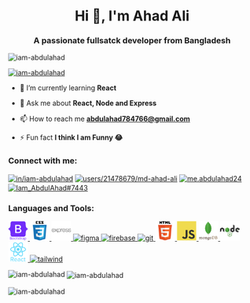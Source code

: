 <h1 align="center">Hi 👋, I'm Ahad Ali</h1>
<h3 align="center">A passionate fullsatck developer from Bangladesh</h3>

<p align="left"> <img src="https://komarev.com/ghpvc/?username=iam-abdulahad&label=Profile%20views&color=0e75b6&style=flat" alt="iam-abdulahad" /> </p>

<p align="left"> <a href="https://github.com/ryo-ma/github-profile-trophy"><img src="https://github-profile-trophy.vercel.app/?username=iam-abdulahad" alt="iam-abdulahad" /></a> </p>

- 🌱 I’m currently learning **React**

- 💬 Ask me about **React, Node and Express**

- 📫 How to reach me **abdulahad784766@gmail.com**

- ⚡ Fun fact **I think I am Funny 😂**

<h3 align="left">Connect with me:</h3>
<p align="left">
<a href="https://linkedin.com/in/iam-abdulahad" target="blank"><img align="center" src="https://raw.githubusercontent.com/rahuldkjain/github-profile-readme-generator/master/src/images/icons/Social/linked-in-alt.svg" alt="in/iam-abdulahad" height="30" width="40" /></a>
<a href="https://stackoverflow.com/users/21478679/md-ahad-ali" target="blank"><img align="center" src="https://raw.githubusercontent.com/rahuldkjain/github-profile-readme-generator/master/src/images/icons/Social/stack-overflow.svg" alt="users/21478679/md-ahad-ali" height="30" width="40" /></a>
<a href="https://fb.com/me.abdulahad24" target="blank"><img align="center" src="https://raw.githubusercontent.com/rahuldkjain/github-profile-readme-generator/master/src/images/icons/Social/facebook.svg" alt="me.abdulahad24" height="30" width="40" /></a>
<a href="https://discord.gg/Iam_AbdulAhad#7443" target="blank"><img align="center" src="https://raw.githubusercontent.com/rahuldkjain/github-profile-readme-generator/master/src/images/icons/Social/discord.svg" alt="Iam_AbdulAhad#7443" height="30" width="40" /></a>
</p>

<h3 align="left">Languages and Tools:</h3>
<p align="left"> <a href="https://getbootstrap.com" target="_blank" rel="noreferrer"> <img src="https://raw.githubusercontent.com/devicons/devicon/master/icons/bootstrap/bootstrap-plain-wordmark.svg" alt="bootstrap" width="40" height="40"/> </a> <a href="https://www.w3schools.com/css/" target="_blank" rel="noreferrer"> <img src="https://raw.githubusercontent.com/devicons/devicon/master/icons/css3/css3-original-wordmark.svg" alt="css3" width="40" height="40"/> </a> <a href="https://expressjs.com" target="_blank" rel="noreferrer"> <img src="https://raw.githubusercontent.com/devicons/devicon/master/icons/express/express-original-wordmark.svg" alt="express" width="40" height="40"/> </a> <a href="https://www.figma.com/" target="_blank" rel="noreferrer"> <img src="https://www.vectorlogo.zone/logos/figma/figma-icon.svg" alt="figma" width="40" height="40"/> </a> <a href="https://firebase.google.com/" target="_blank" rel="noreferrer"> <img src="https://www.vectorlogo.zone/logos/firebase/firebase-icon.svg" alt="firebase" width="40" height="40"/> </a> <a href="https://git-scm.com/" target="_blank" rel="noreferrer"> <img src="https://www.vectorlogo.zone/logos/git-scm/git-scm-icon.svg" alt="git" width="40" height="40"/> </a> <a href="https://www.w3.org/html/" target="_blank" rel="noreferrer"> <img src="https://raw.githubusercontent.com/devicons/devicon/master/icons/html5/html5-original-wordmark.svg" alt="html5" width="40" height="40"/> </a> <a href="https://developer.mozilla.org/en-US/docs/Web/JavaScript" target="_blank" rel="noreferrer"> <img src="https://raw.githubusercontent.com/devicons/devicon/master/icons/javascript/javascript-original.svg" alt="javascript" width="40" height="40"/> </a> <a href="https://www.mongodb.com/" target="_blank" rel="noreferrer"> <img src="https://raw.githubusercontent.com/devicons/devicon/master/icons/mongodb/mongodb-original-wordmark.svg" alt="mongodb" width="40" height="40"/> </a> <a href="https://nodejs.org" target="_blank" rel="noreferrer"> <img src="https://raw.githubusercontent.com/devicons/devicon/master/icons/nodejs/nodejs-original-wordmark.svg" alt="nodejs" width="40" height="40"/> </a> <a href="https://reactjs.org/" target="_blank" rel="noreferrer"> <img src="https://raw.githubusercontent.com/devicons/devicon/master/icons/react/react-original-wordmark.svg" alt="react" width="40" height="40"/> </a> <a href="https://tailwindcss.com/" target="_blank" rel="noreferrer"> <img src="https://www.vectorlogo.zone/logos/tailwindcss/tailwindcss-icon.svg" alt="tailwind" width="40" height="40"/> </a> </p>

<p><img align="left" src="https://github-readme-stats.vercel.app/api/top-langs?username=iam-abdulahad&show_icons=true&locale=en&layout=compact" alt="iam-abdulahad" /></p>

<p>&nbsp;<img align="center" src="https://github-readme-stats.vercel.app/api?username=iam-abdulahad&show_icons=true&locale=en" alt="iam-abdulahad" /></p>

<p><img align="center" src="https://github-readme-streak-stats.herokuapp.com/?user=iam-abdulahad&" alt="iam-abdulahad" /></p>
